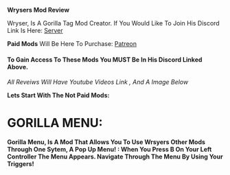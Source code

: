 **Wrysers Mod Review**

Wryser, Is A Gorilla Tag Mod Creator. If You Would Like To Join His Discord Link Is Here: [Server](https://discord.gg/Ej3YUXduf5)

**Paid Mods** Will Be Here To Purchase: [Patreon](https://www.patreon.com/wryser)
#### To Gain Access To These Mods You MUST Be In His Discord Linked Above.

*All Reveiws Will Have Youtube Videos Link , And A Image Below*

**Lets Start With The Not Paid Mods:**

# GORILLA MENU:
**Gorilla Menu, Is A Mod That Allows You To Use Wrsyers Other Mods Through One Sytem, A Pop Up Menu! : When You Press B On Your Left Controller The Menu Appears. Navigate Through The Menu By Using Your Triggers!**

